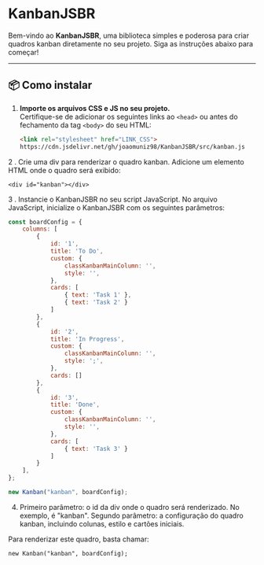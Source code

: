 # KanbanJSBR  
Bem-vindo ao **KanbanJSBR**, uma biblioteca simples e poderosa para criar quadros kanban diretamente no seu projeto. Siga as instruções abaixo para começar!

---

## 📦 Como instalar  

1. **Importe os arquivos CSS e JS no seu projeto.**  
   Certifique-se de adicionar os seguintes links ao `<head>` ou antes do fechamento da tag `<body>` do seu HTML:

   ```html
   <link rel="stylesheet" href="LINK_CSS">
   https://cdn.jsdelivr.net/gh/joaomuniz98/KanbanJSBR/src/kanban.js


2 . Crie uma div para renderizar o quadro kanban.
    Adicione um elemento HTML onde o quadro será exibido:

    <div id="kanban"></div>



3 . Instancie o KanbanJSBR no seu script JavaScript.
No arquivo JavaScript, inicialize o KanbanJSBR com os seguintes parâmetros:


```javascript
const boardConfig = {
    columns: [
        {
            id: '1',
            title: 'To Do',
            custom: {
                classKanbanMainColumn: '',
                style: '',
            },
            cards: [
                { text: 'Task 1' },
                { text: 'Task 2' }
            ]
        },
        {
            id: '2',
            title: 'In Progress',
            custom: {
                classKanbanMainColumn: '',
                style: ';',
            },
            cards: []
        },
        {
            id: '3',
            title: 'Done',
            custom: {
                classKanbanMainColumn: '',
                style: '',
            },
            cards: [
                { text: 'Task 3' }
            ]
        }
    ],
};

new Kanban("kanban", boardConfig);

```


4.  Primeiro parâmetro: o id da div onde o quadro será renderizado. No exemplo, é "kanban".
    Segundo parâmetro: a configuração do quadro kanban, incluindo colunas, estilo e cartões iniciais.


Para renderizar este quadro, basta chamar:
```javacript
new Kanban("kanban", boardConfig);
````



